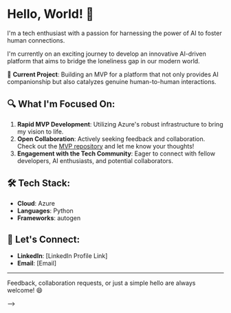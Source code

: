 <!-- ### Hi there 👋 -->

# Hello, World! 👋

I'm a tech enthusiast with a passion for harnessing the power of AI to foster human connections. 

I'm currently on an exciting journey to develop an innovative AI-driven platform that aims to bridge the loneliness gap in our modern world.

🚀 **Current Project**: Building an MVP for a platform that not only provides AI companionship but also catalyzes genuine human-to-human interactions.

## 🔍 What I'm Focused On:

1. **Rapid MVP Development**: Utilizing Azure's robust infrastructure to bring my vision to life.
2. **Open Collaboration**: Actively seeking feedback and collaboration. Check out the [MVP repository](link-to-the-repo) and let me know your thoughts!
3. **Engagement with the Tech Community**: Eager to connect with fellow developers, AI enthusiasts, and potential collaborators.

## 🛠 Tech Stack:

- **Cloud**: Azure
- **Languages**: Python
- **Frameworks**: autogen

## 📣 Let's Connect:

- **LinkedIn**: [LinkedIn Profile Link]
- **Email**: [Email]

---

Feedback, collaboration requests, or just a simple hello are always welcome! 😄

-->
